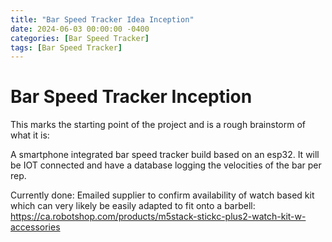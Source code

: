 ```yaml
---
title: "Bar Speed Tracker Idea Inception"
date: 2024-06-03 00:00:00 -0400
categories: [Bar Speed Tracker]
tags: [Bar Speed Tracker]
---
```


# Bar Speed Tracker Inception

This marks the starting point of the project and is a rough brainstorm of what it is:

A smartphone integrated bar speed tracker build based on an esp32. It will be IOT connected and have a database logging the
velocities of the bar per rep. 

Currently done:
Emailed supplier to confirm availability of watch based kit which can very likely be easily adapted to fit onto a barbell:
https://ca.robotshop.com/products/m5stack-stickc-plus2-watch-kit-w-accessories


